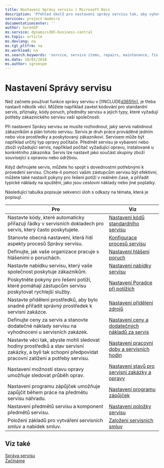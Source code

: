 ```yaml
---
title: Nastavení Správy servisu | Microsoft Docs
description: 'Přehled úkolů pro nastavení správy servisu tak, aby vyhovovala způsobu jakým vaše organizace spravuje svůj servis.'
services: project-madeira
documentationcenter: ''
author: SorenGP
ms.service: dynamics365-business-central
ms.topic: article
ms.devlang: na
ms.tgt_pltfrm: na
ms.workload: na
ms.search.keywords: 'service, service items, repairs, maintenance, fix'
ms.date: 10/01/2018
ms.author: sgroespe
---
```


# <a name="setting-up-service-management"></a>Nastavení Správy servisu
Než začnete používat funkce správy servisu v [!INCLUDE[d365fin](includes/d365fin_md.md)], je třeba nastavit několik věcí. Můžete například zavést kódování pro standardní servis, příznaky, kódy poruch, předměty servisu a jejich typy, které vyžadují potřeby zákaznického servisu vaší společnosti.  

Při nastavení Správy servisu se musíte rozhodnout, jaký servis nabídnout zákazníkům a plán tohoto servisu. Servis je druh práce prováděné jedním nebo více prostředky a poskytovaný zákazníkovi. Servisem může být například určitý typ opravy počítače. Předmět servisu je vybavení nebo zboží vyžadující servis, například počítač vyžadující opravu, instalované u konkrétního zákazníka. Servis lze nastavit jako součást skupiny zboží související s opravou nebo údržbou.  
  
Když definujete servis, můžete ho spojit s dovednostmi potřebnými k provedení servisu. Chcete-li pomoci vašim zástupcům servisu být efektivní, můžete také nastavit pokyny pro řešení potíží v reálném čase, a přiřadit typické náklady na spuštění, jako jsou cestovní náklady nebo jiné poplatky.  

Následující tabulka popisuje sekvenci úloh s odkazy na témata, která je popisují.  
  
| Pro | Viz |
| --- | --- |
| Nastavte kódy, které automaticky přiřazují řádky v servisních dokladech pro servis, který často poskytujete. |[Nastavení kódů standardního servisu](service-how-setup-service-coding.md)|
| Stanovte obecná nastavení, která řídí aspekty procesů Správy servisu.|[Konfigurace procesů servisu](service-setup-service-processes.md)|
| Definujte, jak vaše organizace pracuje s hlášeními o poruchách. |[Nastavení hlášení poruch](service-how-setup-fault-reporting.md) |
| Nastavte nabídku servisu, který vaše společnost poskytuje zákazníkům.|[Nastavení nabídky servisu](service-how-setup-service-offerings.md)|
| Poskytněte pokyny pro řešení potíží, které pomáhají zástupcům servisu poskytovat rychlejší služby. |[Nastavení Poradce při potížích](service-how-setup-troubleshooting.md) |
| Nastavte přidělení prostředků, aby bylo snadné přiřadit správný prostředek k servisní zakázce. |[Nastavení přidělení zdrojů](service-how-setup-resource-allocation.md) |
| Definujte ceny za servis a stanovte dodatečné náklady servisu na vyhodnocení u servisních zakázek. |[Nastavení ceny a dodatečných nákladů za servis](service-how-setup-service-costs-pricing.md)|
| Nastavte věci tak, abyste mohli sledovat hodiny prostředků a stav servisní zakázky, a byli tak schopní předpovídat pracovní zatížení a potřeby servisu.|[Nastavení pracovní doby a servisních hodin](service-how-setup-work-service-hours.md)|
| Nastavení možností stavu opravy umožňuje sledovat průběh oprav. | [Nastavení stavů pro servisní zakázky a opravy](service-order-repair-status.md)|
| Nastavení programu zápůjček umožňuje zapůjčit během práce na předmětu servisu náhradu. |[Nastavení programu zápůjček](service-how-setup-loaner-program.md) |
| Nastavení předmětů servisu a komponent předmětů servisu. |[Nastavení položky servisu](service-how-setup-service-items.md) |
| Položení základů pro vytváření servisních smluv a nabídek smluv. |[Založení servisních smluv](service-how-setup-service-contracts.md) |

## <a name="see-also"></a>Viz také
[Správa servisu](service-service.md)  
[Začínáme](product-get-started.md)  
